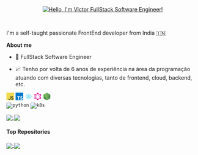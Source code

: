 <p align="center"><a href="https://victorocvh.github.io"><img width="80%" alt="Hello, I'm Victor FullStack Software Engineer!" src="https://i.imgur.com/hwWB7ts_d.webp?maxwidth=760&fidelity=grand" /></a></p>

<br />

I'm a self-taught passionate FrontEnd developer from India 🇮🇳

**About me**

- 💼 FullStack Software Engineer

- 📈 Tenho por volta de 6 anos de experiência na área da programação atuando com diversas tecnologias, tanto de frontend, cloud, backend, etc.



<code><img height="20" alt="javascript" src="https://raw.githubusercontent.com/github/explore/80688e429a7d4ef2fca1e82350fe8e3517d3494d/topics/javascript/javascript.png"></code>
<code><img height="20" alt="typescript" src="https://raw.githubusercontent.com/github/explore/80688e429a7d4ef2fca1e82350fe8e3517d3494d/topics/typescript/typescript.png"></code>
<code><img height="20" alt="react" src="https://raw.githubusercontent.com/github/explore/80688e429a7d4ef2fca1e82350fe8e3517d3494d/topics/react/react.png"></code>
<code><img height="20" alt="graphql" src="https://raw.githubusercontent.com/github/explore/5c058a388828bb5fde0bcafd4bc867b5bb3f26f3/topics/graphql/graphql.png"></code>
<code><img height="20" alt="nodejs" src="https://raw.githubusercontent.com/github/explore/80688e429a7d4ef2fca1e82350fe8e3517d3494d/topics/nodejs/nodejs.png"></code>    
<code><img height="20" alt="python" src="https://raw.githubusercontent.com/jmnote/z-icons/master/svg/python.svg"></code>
<code><img height="20" alt="k8s" src="https://raw.githubusercontent.com/jmnote/z-icons/master/svg/kubernetes.svg"></code>


<a href="https://github.com/victorocvh/">
  <img height=200 align="center" src="https://github-readme-stats.vercel.app/api?username=victorocvh&show_icons=true&theme=blue-green" />
</a>
<a href="https://github.com/victorocvh/">
  <img height=200 align="center" src="https://github-readme-stats.vercel.app/api/top-langs?username=victorocvh&layout=compact&langs_count=8&theme=blue-green" />
</a>

#### Top Repositories


<a href="https://github.com/victorocvh/django-lab">
  <img align="center" src="https://github-readme-stats.vercel.app/api/pin/?username=victorocv&repo=django-lab&theme=buefy" />
</a>
<a href="https://github.com/victorocvh/daemonset-app">
  <img align="center" src="https://github-readme-stats.vercel.app/api/pin/?username=victorocv&repo=daemonset-app&theme=buefy" />
</a>

<br />
<br />
